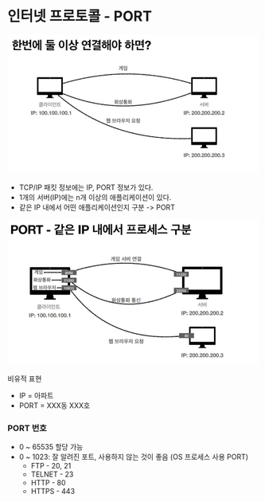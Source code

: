 
# 인터넷 프로토콜 - PORT

![12- PORT 이해.JPG](%EC%9D%B4%EB%AF%B8%EC%A7%80%2F12-%20PORT%20%EC%9D%B4%ED%95%B4.JPG)

- TCP/IP 패킷 정보에는 IP, PORT 정보가 있다.
- 1개의 서버(IP)에는 n개 이상의 애플리케이션이 있다.
- 같은 IP 내에서 어떤 애플리케이션인지 구분 -> PORT

![13- 같은 프로세스 PORT 구분.JPG](%EC%9D%B4%EB%AF%B8%EC%A7%80%2F13-%20%EA%B0%99%EC%9D%80%20%ED%94%84%EB%A1%9C%EC%84%B8%EC%8A%A4%20PORT%20%EA%B5%AC%EB%B6%84.JPG)

비유적 표현
- IP = 아파트
- PORT = XXX동 XXX호

### PORT 번호

- 0 ~ 65535 할당 가능
- 0 ~ 1023: 잘 알려진 포트, 사용하지 않는 것이 좋음 (OS 프로세스 사용 PORT)
  - FTP - 20, 21
  - TELNET - 23
  - HTTP - 80
  - HTTPS - 443

